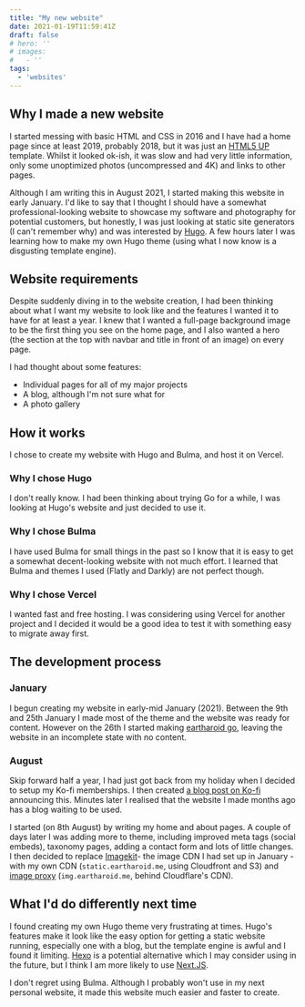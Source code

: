 ```yaml
---
title: "My new website"
date: 2021-01-19T11:59:41Z
draft: false
# hero: ''
# images:
#   - ''
tags:
  - 'websites'
---
```


## Why I made a new website

I started messing with basic HTML and CSS in 2016 and I have had a home page since at least 2019, probably 2018, but it was just an [HTML5 UP](https://html5up.net/) template. Whilst it looked ok-ish, it was slow and had very little information, only some unoptimized photos (uncompressed and 4K) and links to other pages.

Although I am writing this in August 2021, I started making this website in early January. I'd like to say that I thought I should have a somewhat professional-looking website to showcase my software and photography for potential customers, but honestly, I was just looking at static site generators (I can't remember why) and was interested by [Hugo](https://gohugo.io). A few hours later I was learning how to make my own Hugo theme (using what I now know is a disgusting template engine).


## Website requirements

Despite suddenly diving in to the website creation, I had been thinking about what I want my website to look like and the features I wanted it to have for at least a year. I knew that I wanted a full-page background image to be the first thing you see on the home page, and I also wanted a hero (the section at the top with navbar and title in front of an image) on every page.

I had thought about some features:

- Individual pages for all of my major projects
- A blog, although I'm not sure what for
- A photo gallery

## How it works

I chose to create my website with Hugo and Bulma, and host it on Vercel.

### Why I chose Hugo

I don't really know. I had been thinking about trying Go for a while, I was looking at Hugo's website and just decided to use it. 

### Why I chose Bulma

I have used Bulma for small things in the past so I know that it is easy to get a somewhat decent-looking website with not much effort. I learned that Bulma and themes I used (Flatly and Darkly) are not perfect though.

### Why I chose Vercel

I wanted fast and free hosting. I was considering using Vercel for another project and I decided it would be a good idea to test it with something easy to migrate away first.

## The development process

### January

I begun creating my website in early-mid January (2021). Between the 9th and 25th January I made most of the theme and the website was ready for content. However on the 26th I started making [eartharoid go](https://github.com/eartharoid/go), leaving the website in an incomplete state with no content.

### August

Skip forward half a year, I had just got back from my holiday when I decided to setup my Ko-fi memberships. I then created [a blog post on Ko-fi](https://ko-fi.com/post/Memberships-L3L85MG7T) announcing this. Minutes later I realised that the website I made months ago has a blog waiting to be used.

I started (on 8th August) by writing my home and about pages. A couple of days later I was adding more to theme, including improved meta tags (social embeds), taxonomy pages, adding a contact form and lots of little changes. I then decided to replace [Imagekit](https://imagekit.io/)-  the image CDN I had set up in January - with my own CDN (`static.eartharoid.me`, using Cloudfront and S3) and [image proxy](https://imgproxy.net/) (`img.eartharoid.me`, behind Cloudflare's CDN).

## What I'd do differently next time

I found creating my own Hugo theme very frustrating at times. Hugo's features make it look like the easy option for getting a static website running, especially one with a blog, but the template engine is awful and I found it limiting. [Hexo](https://hexo.io/) is a potential alternative which I may consider using in the future, but I think I am more likely to use [Next.JS](https://nextjs.org/).

I don't regret using Bulma. Although I probably won't use in my next personal website, it made this website much easier and faster to create.
